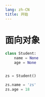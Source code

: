```yaml
---
lang: zh-CN
title: 开始
---
```


# 面向对象

```py
class Student:
    name = None
    age = None


zs = Student()

zs.name = 'zs'
zs.age = 18
```
